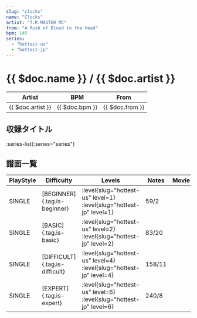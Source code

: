 ```yaml
---
slug: "clocks"
name: "Clocks"
artist: "T.R.MASTER MC"
from: "A Rush of Blood to the Head"
bpm: 145
series:
  - "hottest-us"
  - "hottest-jp"
---
```


# {{ $doc.name }} / {{ $doc.artist }}

|Artist|BPM|From|
|------|---|----|
|{{ $doc.artist }}|{{ $doc.bpm }}|{{ $doc.from }}|

## 収録タイトル

:series-list{:series="series"}

## 譜面一覧

|PlayStyle|Difficulty|Levels|Notes|Movie|
|---------|----------|------|-----|-----|
|SINGLE|[BEGINNER]{.tag.is-beginner}|<div class="field is-grouped is-grouped-multiline"> :level{slug="hottest-us" level=1} :level{slug="hottest-jp" level=1}</div>|59/2||
|SINGLE|[BASIC]{.tag.is-basic}|<div class="field is-grouped is-grouped-multiline"> :level{slug="hottest-us" level=2} :level{slug="hottest-jp" level=2}</div>|83/20||
|SINGLE|[DIFFICULT]{.tag.is-difficult}|<div class="field is-grouped is-grouped-multiline"> :level{slug="hottest-us" level=4} :level{slug="hottest-jp" level=4}</div>|158/11||
|SINGLE|[EXPERT]{.tag.is-expert}|<div class="field is-grouped is-grouped-multiline"> :level{slug="hottest-us" level=6} :level{slug="hottest-jp" level=6}</div>|240/8||
